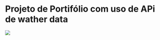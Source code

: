 # Projeto de Portifólio com uso de APi de wather data
<img src="!https://github.com/user-attachments/assets/e99522bf-4d6f-4e8f-861a-c46ea4e6b729">
